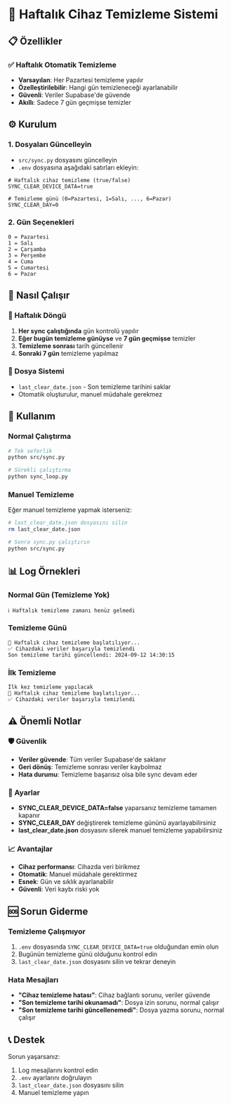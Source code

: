 # 🧹 Haftalık Cihaz Temizleme Sistemi

## 📋 Özellikler

### ✅ Haftalık Otomatik Temizleme
- **Varsayılan**: Her Pazartesi temizleme yapılır
- **Özelleştirilebilir**: Hangi gün temizleneceği ayarlanabilir
- **Güvenli**: Veriler Supabase'de güvende
- **Akıllı**: Sadece 7 gün geçmişse temizler

## ⚙️ Kurulum

### 1. **Dosyaları Güncelleyin**
- `src/sync.py` dosyasını güncelleyin
- `.env` dosyasına aşağıdaki satırları ekleyin:

```env
# Haftalık cihaz temizleme (true/false)
SYNC_CLEAR_DEVICE_DATA=true

# Temizleme günü (0=Pazartesi, 1=Salı, ..., 6=Pazar)
SYNC_CLEAR_DAY=0
```

### 2. **Gün Seçenekleri**
```
0 = Pazartesi
1 = Salı  
2 = Çarşamba
3 = Perşembe
4 = Cuma
5 = Cumartesi
6 = Pazar
```

## 🔄 Nasıl Çalışır

### 📅 Haftalık Döngü
1. **Her sync çalıştığında** gün kontrolü yapılır
2. **Eğer bugün temizleme günüyse** ve **7 gün geçmişse** temizler
3. **Temizleme sonrası** tarih güncellenir
4. **Sonraki 7 gün** temizleme yapılmaz

### 📁 Dosya Sistemi
- `last_clear_date.json` - Son temizleme tarihini saklar
- Otomatik oluşturulur, manuel müdahale gerekmez

## 🚀 Kullanım

### Normal Çalıştırma
```bash
# Tek seferlik
python src/sync.py

# Sürekli çalıştırma
python sync_loop.py
```

### Manuel Temizleme
Eğer manuel temizleme yapmak isterseniz:
```bash
# last_clear_date.json dosyasını silin
rm last_clear_date.json

# Sonra sync.py çalıştırın
python src/sync.py
```

## 📊 Log Örnekleri

### Normal Gün (Temizleme Yok)
```
ℹ️ Haftalık temizleme zamanı henüz gelmedi
```

### Temizleme Günü
```
🧹 Haftalık cihaz temizleme başlatılıyor...
✅ Cihazdaki veriler başarıyla temizlendi
Son temizleme tarihi güncellendi: 2024-09-12 14:30:15
```

### İlk Temizleme
```
İlk kez temizleme yapılacak
🧹 Haftalık cihaz temizleme başlatılıyor...
✅ Cihazdaki veriler başarıyla temizlendi
```

## ⚠️ Önemli Notlar

### 🛡️ Güvenlik
- **Veriler güvende**: Tüm veriler Supabase'de saklanır
- **Geri dönüş**: Temizleme sonrası veriler kaybolmaz
- **Hata durumu**: Temizleme başarısız olsa bile sync devam eder

### 🔧 Ayarlar
- **SYNC_CLEAR_DEVICE_DATA=false** yaparsanız temizleme tamamen kapanır
- **SYNC_CLEAR_DAY** değiştirerek temizleme gününü ayarlayabilirsiniz
- **last_clear_date.json** dosyasını silerek manuel temizleme yapabilirsiniz

### 📈 Avantajlar
- **Cihaz performansı**: Cihazda veri birikmez
- **Otomatik**: Manuel müdahale gerektirmez
- **Esnek**: Gün ve sıklık ayarlanabilir
- **Güvenli**: Veri kaybı riski yok

## 🆘 Sorun Giderme

### Temizleme Çalışmıyor
1. `.env` dosyasında `SYNC_CLEAR_DEVICE_DATA=true` olduğundan emin olun
2. Bugünün temizleme günü olduğunu kontrol edin
3. `last_clear_date.json` dosyasını silin ve tekrar deneyin

### Hata Mesajları
- **"Cihaz temizleme hatası"**: Cihaz bağlantı sorunu, veriler güvende
- **"Son temizleme tarihi okunamadı"**: Dosya izin sorunu, normal çalışır
- **"Son temizleme tarihi güncellenemedi"**: Dosya yazma sorunu, normal çalışır

## 📞 Destek

Sorun yaşarsanız:
1. Log mesajlarını kontrol edin
2. `.env` ayarlarını doğrulayın
3. `last_clear_date.json` dosyasını silin
4. Manuel temizleme yapın

